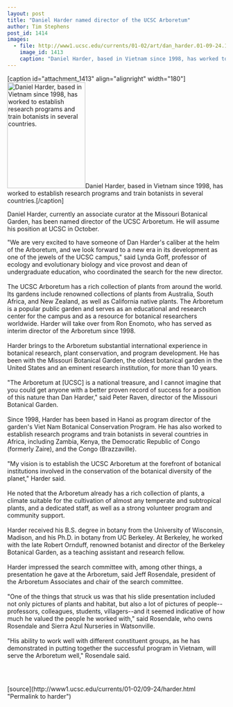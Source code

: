 ```yaml
---
layout: post
title: "Daniel Harder named director of the UCSC Arboretum"
author: Tim Stephens
post_id: 1414
images:
  - file: http://www1.ucsc.edu/currents/01-02/art/dan_harder.01-09-24.180.jpg
    image_id: 1413
    caption: "Daniel Harder, based in Vietnam since 1998, has worked to establish research programs and train botanists in several countries."
---
```


[caption id="attachment_1413" align="alignright" width="180"]<a href="http://localhost/mysite/wp-content/uploads/2001/09/dan_harder.01-09-24.180.jpg"><img class="size-full wp-image-1413" src="http://localhost/mysite/wp-content/uploads/2001/09/dan_harder.01-09-24.180.jpg" alt="Daniel Harder, based in Vietnam since 1998, has worked to establish research programs and train botanists in several countries." width="180" height="244" /></a>Daniel Harder, based in Vietnam since 1998, has worked to establish research programs and train botanists in several countries.[/caption]
<p>
  Daniel Harder, currently an associate curator at the Missouri Botanical Garden, has been named director of the UCSC Arboretum. He will assume his position at UCSC in October.
</p>"We are very excited to have someone of Dan Harder's caliber at the helm of the Arboretum, and we look forward to a new era in its development as one of the jewels of the UCSC campus," said Lynda Goff, professor of ecology and evolutionary biology and vice provost and dean of undergraduate education, who coordinated the search for the new director.<br>
<br>
The UCSC Arboretum has a rich collection of plants from around the world. Its gardens include renowned collections of plants from Australia, South Africa, and New Zealand, as well as California native plants. The Arboretum is a popular public garden and serves as an educational and research center for the campus and as a resource for botanical researchers worldwide. Harder will take over from Ron Enomoto, who has served as interim director of the Arboretum since 1998.<br>
<br>
Harder brings to the Arboretum substantial international experience in botanical research, plant conservation, and program development. He has been with the Missouri Botanical Garden, the oldest botanical garden in the United States and an eminent research institution, for more than 10 years.<br>
<br>
"The Arboretum at [UCSC] is a national treasure, and I cannot imagine that you could get anyone with a better proven record of success for a position of this nature than Dan Harder," said Peter Raven, director of the Missouri Botanical Garden.<br>
<br>
Since 1998, Harder has been based in Hanoi as program director of the garden's Viet Nam Botanical Conservation Program. He has also worked to establish research programs and train botanists in several countries in Africa, including Zambia, Kenya, the Democratic Republic of Congo (formerly Zaire), and the Congo (Brazzaville).<br>
<br>
"My vision is to establish the UCSC Arboretum at the forefront of botanical institutions involved in the conservation of the botanical diversity of the planet," Harder said.<br>
<br>
He noted that the Arboretum already has a rich collection of plants, a climate suitable for the cultivation of almost any temperate and subtropical plants, and a dedicated staff, as well as a strong volunteer program and community support.<br>
<br>
Harder received his B.S. degree in botany from the University of Wisconsin, Madison, and his Ph.D. in botany from UC Berkeley. At Berkeley, he worked with the late Robert Ornduff, renowned botanist and director of the Berkeley Botanical Garden, as a teaching assistant and research fellow.<br>
<br>
Harder impressed the search committee with, among other things, a presentation he gave at the Arboretum, said Jeff Rosendale, president of the Arboretum Associates and chair of the search committee.<br>
<br>
"One of the things that struck us was that his slide presentation included not only pictures of plants and habitat, but also a lot of pictures of people--professors, colleagues, students, villagers--and it seemed indicative of how much he valued the people he worked with," said Rosendale, who owns Rosendale and Sierra Azul Nurseries in Watsonville.<br>
<br>
"His ability to work well with different constituent groups, as he has demonstrated in putting together the successful program in Vietnam, will serve the Arboretum well," Rosendale said.
<p>
  <br>

</p>
<p>
  <img align="bottom" alt=" " border="0" height="1" src="../../images/trans.gif" width="385">
</p>
[source](http://www1.ucsc.edu/currents/01-02/09-24/harder.html "Permalink to harder")
